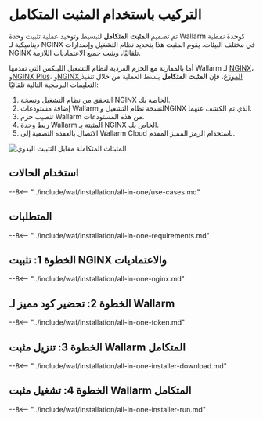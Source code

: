[img-wl-console-users]:             ../../../../images/check-user-no-2fa.png
[wallarm-status-instr]:             ../../../../admin-en/configure-statistics-service.md
[memory-instr]:                     ../../../../admin-en/configuration-guides/allocate-resources-for-node.md
[waf-directives-instr]:             ../../../../admin-en/configure-parameters-en.md
[ptrav-attack-docs]:                ../../../../attacks-vulns-list.md#path-traversal
[attacks-in-ui-image]:           ../../../../images/admin-guides/test-attacks-quickstart.png
[waf-mode-instr]:                   ../../../../admin-en/configure-wallarm-mode.md
[logging-instr]:                    ../../../../admin-en/configure-logging.md
[proxy-balancer-instr]:             ../../../../admin-en/using-proxy-or-balancer-en.md
[process-time-limit-instr]:         ../../../../admin-en/configure-parameters-en.md#wallarm_process_time_limit
[configure-proxy-balancer-instr]:   ../../../../admin-en/configuration-guides/access-to-wallarm-api-via-proxy.md
[update-instr]:                     ../../../../updating-migrating/nginx-modules.md
[install-postanalytics-docs]:        ../../../../../admin-en/installation-postanalytics-en/
[dynamic-dns-resolution-nginx]:     ../../../../admin-en/configure-dynamic-dns-resolution-nginx.md
[waf-mode-recommendations]:          ../../../../about-wallarm/deployment-best-practices.md#follow-recommended-onboarding-steps
[ip-lists-docs]:                    ../../../../user-guides/ip-lists/overview.md
[versioning-policy]:                ../../../../updating-migrating/versioning-policy.md#version-list
[install-postanalytics-instr]:      ../../../../admin-en/installation-postanalytics-en.md
[waf-installation-instr-latest]:     /installation/nginx/dynamic-module/
[img-node-with-several-instances]:  ../../../../images/user-guides/nodes/wallarm-node-with-two-instances.png
[img-create-wallarm-node]:      ../../../../images/user-guides/nodes/create-cloud-node.png
[nginx-custom]:                 ../../../../faq/nginx-compatibility.md#is-wallarm-filtering-node-compatible-with-the-custom-build-of-nginx
[node-token]:                       ../../../../quickstart.md#deploy-the-wallarm-filtering-node
[api-token]:                        ../../../../user-guides/settings/api-tokens.md
[platform]:                         ../../../supported-deployment-options.md
[img-grouped-nodes]:                ../../../../images/user-guides/nodes/grouped-nodes.png
[wallarm-token-types]:              ../../../../user-guides/nodes/nodes.md#api-and-node-tokens-for-node-creation
[ip-lists-docs]:                    ../../../../user-guides/ip-lists/overview.md
[download-aio-step]:                #step-3-download-all-in-one-wallarm-installer
[enable-traffic-analysis-step]:     #step-5-enable-wallarm-node-to-analyze-traffic
[restart-nginx-step]:               #step-6-restart-nginx
[separate-postanalytics-installation-aio]:  ../../../../admin-en/installation-postanalytics-en.md#all-in-one-automatic-installation

# التركيب باستخدام المثبت المتكامل 

تم تصميم **المثبت المتكامل** لتبسيط وتوحيد عملية تثبيت وحدة Wallarm كوحدة نمطية ديناميكية لـ NGINX في مختلف البيئات. يقوم المثبت هذا بتحديد نظام التشغيل وإصدارات NGINX تلقائيًا، ويثبت جميع الاعتماديات اللازمة.

أما بالمقارنة مع الحزم الفردية لنظام التشغيل اللينكس التي تقدمها Wallarm لـ [NGINX](individual-packages-nginx-stable.md)، و[NGINX Plus](individual-packages-nginx-plus.md)، و[NGINX الموزع](individual-packages-nginx-distro.md)، فإن **المثبت المتكامل** يبسط العملية من خلال تنفيذ التعليمات البرمجية التالية تلقائيًا:

1. التحقق من نظام التشغيل ونسخة NGINX الخاصة بك.
1. إضافة مستودعات Wallarm لنسخة نظام التشغيل وNGINX الذي تم الكشف عنهما.
1. تنصيب حزم Wallarm من هذه المستودعات.
1. ربط وحدة Wallarm المثبتة بـ NGINX الخاص بك.
1. الاتصال بالعقدة التصفية إلى Wallarm Cloud باستخدام الرمز المميز المقدم.

![المثبتات المتكاملة مقابل التثبيت اليدوي](../../../../images/installation-nginx-overview/manual-vs-all-in-one.png)

## استخدام الحالات

--8<-- "../include/waf/installation/all-in-one/use-cases.md"

## المتطلبات

--8<-- "../include/waf/installation/all-in-one-requirements.md"

## الخطوة 1: تثبيت NGINX والاعتماديات

--8<-- "../include/waf/installation/all-in-one-nginx.md"

## الخطوة 2: تحضير كود مميز لـ Wallarm

--8<-- "../include/waf/installation/all-in-one-token.md"

## الخطوة 3: تنزيل مثبت Wallarm المتكامل 

--8<-- "../include/waf/installation/all-in-one-installer-download.md"

## الخطوة 4: تشغيل مثبت Wallarm المتكامل 

--8<-- "../include/waf/installation/all-in-one-installer-run.md"
